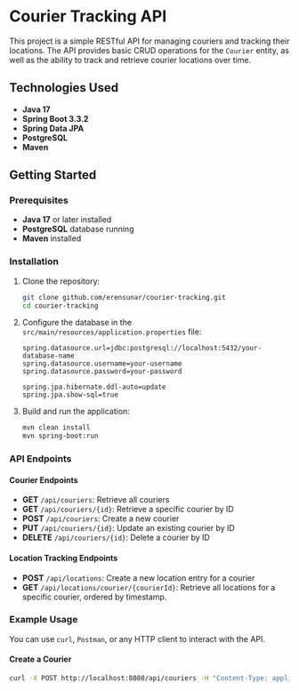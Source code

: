# Courier Tracking API

This project is a simple RESTful API for managing couriers and tracking their locations. The API provides basic CRUD operations for the `Courier` entity, as well as the ability to track and retrieve courier locations over time.

## Technologies Used

- **Java 17**
- **Spring Boot 3.3.2**
- **Spring Data JPA**
- **PostgreSQL**
- **Maven**

## Getting Started

### Prerequisites

- **Java 17** or later installed
- **PostgreSQL** database running
- **Maven** installed

### Installation

1. Clone the repository:

    ```bash
    git clone github.com/erensunar/courier-tracking.git
    cd courier-tracking
    ```

2. Configure the database in the `src/main/resources/application.properties` file:

    ```properties
    spring.datasource.url=jdbc:postgresql://localhost:5432/your-database-name
    spring.datasource.username=your-username
    spring.datasource.password=your-password

    spring.jpa.hibernate.ddl-auto=update
    spring.jpa.show-sql=true
    ```

3. Build and run the application:

    ```bash
    mvn clean install
    mvn spring-boot:run
    ```

### API Endpoints

#### Courier Endpoints

- **GET** `/api/couriers`: Retrieve all couriers
- **GET** `/api/couriers/{id}`: Retrieve a specific courier by ID
- **POST** `/api/couriers`: Create a new courier
- **PUT** `/api/couriers/{id}`: Update an existing courier by ID
- **DELETE** `/api/couriers/{id}`: Delete a courier by ID

#### Location Tracking Endpoints

- **POST** `/api/locations`: Create a new location entry for a courier
- **GET** `/api/locations/courier/{courierId}`: Retrieve all locations for a specific courier, ordered by timestamp.

### Example Usage

You can use `curl`, `Postman`, or any HTTP client to interact with the API.

#### Create a Courier

```bash
curl -X POST http://localhost:8080/api/couriers -H "Content-Type: application/json" -d '{"name": "John Doe"}'
